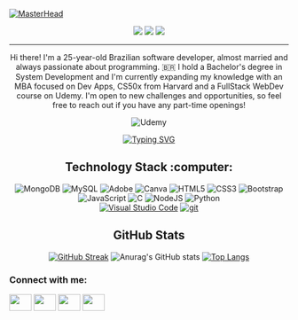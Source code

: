 [![MasterHead](https://iili.io/JNQJ7Ub.png)](https://github.com/GomesBetaX)

<div align="center">

  <a href="">![](https://komarev.com/ghpvc/?username=gomesbetax&color=blueviolet)</a>
  <img src="https://badges.pufler.dev/repos/gomesbetax"/>
  <img src="https://badges.pufler.dev/commits/monthly/gomesbetax"/>

  <hr>
  <p>
Hi there!  I'm a 25-year-old Brazilian software developer, almost married and always passionate about programming. 🇧🇷
I hold a Bachelor's degree in System Development and I'm currently expanding my knowledge with an MBA focused on Dev Apps, CS50x from Harvard and a FullStack WebDev course on Udemy.
I'm open to new challenges and opportunities, so feel free to reach out if you have any part-time openings!</p>

![Udemy](https://img.shields.io/badge/Udemy-A435F0?style=for-the-badge&logo=Udemy&logoColor=white)

[![Typing SVG](https://readme-typing-svg.demolab.com?font=Fira+Code&pause=1000&color=9290C3&random=false&width=435&lines=In+progress+FullStack+WebDev)](https://git.io/typing-svg)

  <h2  align="center">Technology Stack :computer:</h2>

  ![MongoDB](https://img.shields.io/badge/MongoDB-%234ea94b.svg?style=for-the-badge&logo=mongodb&logoColor=white)
  ![MySQL](https://img.shields.io/badge/mysql-4479A1.svg?style=for-the-badge&logo=mysql&logoColor=white)
  ![Adobe](https://img.shields.io/badge/adobe-%23FF0000.svg?style=for-the-badge&logo=adobe&logoColor=white)
  ![Canva](https://img.shields.io/badge/Canva-%2300C4CC.svg?style=for-the-badge&logo=Canva&logoColor=white)
  ![HTML5](https://img.shields.io/badge/html5-%23E34F26.svg?style=for-the-badge&logo=html5&logoColor=white)
  ![CSS3](https://img.shields.io/badge/css3-%231572B6.svg?style=for-the-badge&logo=css3&logoColor=white)
  ![Bootstrap](https://img.shields.io/badge/bootstrap-%238511FA.svg?style=for-the-badge&logo=bootstrap&logoColor=white)
  ![JavaScript](https://img.shields.io/badge/javascript-%23323330.svg?style=for-the-badge&logo=javascript&logoColor=%23F7DF1E)
  ![C](https://img.shields.io/badge/c-%2300599C.svg?style=for-the-badge&logo=c&logoColor=white)
  ![NodeJS](https://img.shields.io/badge/node.js-6DA55F?style=for-the-badge&logo=node.js&logoColor=white)
  ![Python](https://img.shields.io/badge/python-3670A0?style=for-the-badge&logo=python&logoColor=ffdd54) <br>
  [![Visual Studio Code](https://img.shields.io/badge/--007ACC?logo=visual%20studio%20code&logoColor=ffffff)](https://code.visualstudio.com/)
  [![git](https://img.shields.io/badge/--F05032?logo=git&logoColor=ffffff)](http://git-scm.com/)


  <h2>GitHub Stats </h2>
  
  [![GitHub Streak](https://github-readme-streak-stats.herokuapp.com?user=gomesbetax&theme=radical)](https://git.io/streak-stats)
  ![Anurag's GitHub stats](https://github-readme-stats.vercel.app/api?username=gomesbetax&show_icons=true&theme=radical)
  [![Top Langs](https://github-readme-stats.vercel.app/api/top-langs/?username=gomesbetax&theme=radical)](https://github.com/anuraghazra/github-readme-stats)


  <h3 align="left">Connect with me:</h3>
  <p align="left">
  <a href="your link" target="blank"><img align="center" src="https://cdn.jsdelivr.net/npm/simple-icons@3.0.1/icons/twitter.svg" alt="" height="30" width="40" /></a>
  <a href="your link" target="blank"><img align="center" src="https://cdn.jsdelivr.net/npm/simple-icons@3.0.1/icons/linkedin.svg" alt="" height="30" width="40" /></a>
  <a href="your link" target="blank"><img align="center" src="https://cdn.jsdelivr.net/npm/simple-icons@3.0.1/icons/instagram.svg" alt="" height="30" width="40" /></a>
  <a href="your link" target="blank"><img align="center" src="https://cdn.jsdelivr.net/npm/simple-icons@3.0.1/icons/youtube.svg" alt="" height="30" width="40" /></a>
  </p>
  
</div>


<!-- <img align="right" alt="Coding" width="400" src="https://iili.io/JNQAXJR.gif"> -->




<!--
**GomesBetaX/GomesBetaX** is a ✨ _special_ ✨ repository because its `README.md` (this file) appears on your GitHub profile.

Here are some ideas to get you started:

- 🔭 I’m currently working on ...
- 🌱 I’m currently learning ...
- 👯 I’m looking to collaborate on ...
- 🤔 I’m looking for help with ...
- 💬 Ask me about ...
- 📫 How to reach me: ...
- 😄 Pronouns: ...
- ⚡ Fun fact: ...
-->
